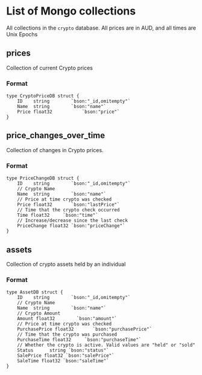 # List of Mongo collections
All collections in the `crypto` database. All prices are in AUD, and all times are Unix Epochs
## prices
Collection of current Crypto prices
### Format
```
type CryptoPriceDB struct {
    ID    string        `bson:"_id,omitempty"`
    Name  string        `bson:"name"`
    Price float32	        `bson:"price"`
}
```
## price_changes_over_time
Collection of changes in Crypto prices. 
### Format
```
type PriceChangeDB struct {
    ID    string        `bson:"_id,omitempty"`
    // Crypto Name
    Name  string        `bson:"name"`
    // Price at time crypto was checked
    Price float32	    `bson:"lastPrice"`
    // Time that the crypto check occurred
    Time float32     `bson:"time"`
    // Increase/decrease since the last check
    PriceChange float32 `bson:"priceChange"`
}
```
## assets
Collection of crypto assets held by an individual
### Format
```
type AssetDB struct {
    ID    string        `bson:"_id,omitempty"`
    // Crypto Name
    Name  string        `bson:"name"`
    // Crypto Amount
    Amount float32        `bson:"amount"`
    // Price at time crypto was checked
    PurchasePrice float32	    `bson:"purchasePrice"`
    // Time that the crypto was purchased
    PurchaseTime float32     `bson:"purchaseTime"`
    // Whether the crypto is active. Valid values are "held" or "sold"
    Status      string `bson:"status"`
    SalePrice float32 `bson:"salePrice"`
    SaleTime float32 `bson:"saleTime"`
}
```
